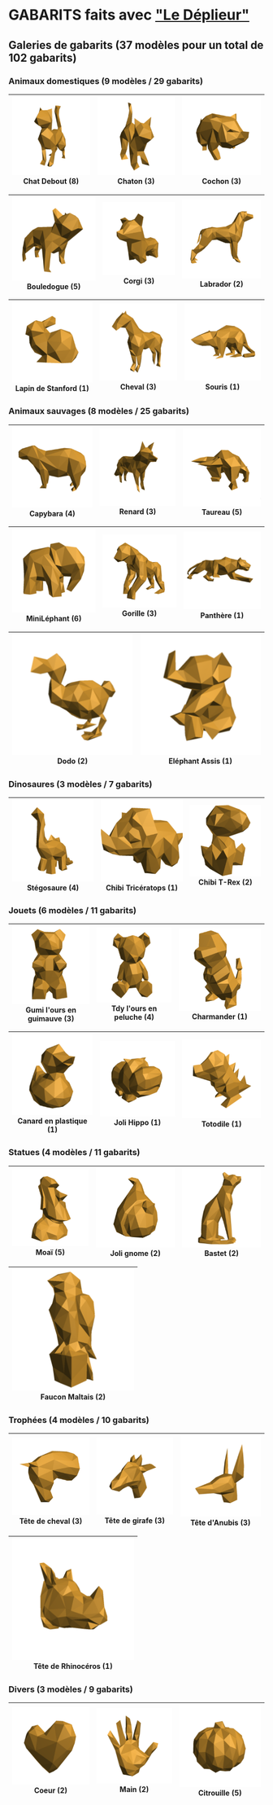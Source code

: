 # GABARITS faits avec ["Le Déplieur"](https://gilboonet.github.io/deplieur/UI1.html)

## Galeries de gabarits (37 modèles pour un total de 102 gabarits)

### Animaux domestiques (9 modèles / 29 gabarits)
| [![](https://github.com/gilboonet/designs/blob/master/2023/assets/images/miniChatDebout.png)](https://github.com/gilboonet/designs/blob/master/2023/chat_debout/README.md) <br>Chat Debout (8) |  [![](https://github.com/gilboonet/designs/blob/master/2023/assets/images/miniChaton.png)](https://github.com/gilboonet/designs/blob/master/2023/chaton/README.md) <br>Chaton (3)| [![](https://github.com/gilboonet/designs/blob/master/2023/assets/images/miniCochon.png)](https://github.com/gilboonet/designs/blob/master/2023/Cochon/README.md) <br>Cochon (3) |
|:--:|:--:|:--:|

| [![](https://github.com/gilboonet/designs/blob/master/2023/assets/images/miniBouledogue.png)](https://github.com/gilboonet/designs/blob/master/2023/bouledogue/README.md) <br>Bouledogue (5) | [![](https://github.com/gilboonet/designs/blob/master/2023/assets/images/miniCorgi.png)](https://github.com/gilboonet/designs/blob/master/2023/Corgi/README.md) <br>Corgi (3) | [![](https://github.com/gilboonet/designs/blob/master/2023/assets/images/miniChien.png)](https://github.com/gilboonet/designs/blob/master/2023/Chien/README.md) <br>Labrador (2) |
|:--:|:--:|:--:|

| [![](https://github.com/gilboonet/designs/blob/master/2023/assets/images/miniLapin.png)](https://github.com/gilboonet/designs/blob/master/2023/LapinStanford/README.md) <br>Lapin de Stanford (1) | [![](https://github.com/gilboonet/designs/blob/master/2023/assets/images/miniCheval.png)](https://github.com/gilboonet/designs/blob/master/2023/Cheval/README.md) <br>Cheval (3) | [![](https://github.com/gilboonet/designs/blob/master/2023/assets/images/miniSouris.png)](https://github.com/gilboonet/designs/blob/master/2023/Souris/README.md) <br>Souris (1) |
|:--:|:--:|:--:|

### Animaux sauvages (8 modèles / 25 gabarits)
| [![](https://github.com/gilboonet/designs/blob/master/2023/assets/images/miniCapybara.png)](https://github.com/gilboonet/designs/blob/master/2023/capybara/README.md) <br>Capybara (4) | [![](https://github.com/gilboonet/designs/blob/master/2023/assets/images/miniRenard.png)](https://github.com/gilboonet/designs/blob/master/2023/renard/README.md) <br>Renard (3) |[![](https://github.com/gilboonet/designs/blob/master/2023/assets/images/miniTaureau.png)](https://github.com/gilboonet/designs/blob/master/2023/taureau/README.md) <br>Taureau (5) |
|:--:|:--:|:--:|

| [![](https://github.com/gilboonet/designs/blob/master/2023/assets/images/miniMile.png)](https://github.com/gilboonet/designs/blob/master/2023/mini_lephant/README.md) <br>MiniLéphant (6) | [![](https://github.com/gilboonet/designs/blob/master/2023/assets/images/miniGorille.png)](https://github.com/gilboonet/designs/blob/master/2023/Gorille/README.md) <br>Gorille (3) | [![](https://github.com/gilboonet/designs/blob/master/2023/assets/images/miniPanthere.png)](https://github.com/gilboonet/designs/blob/master/2023/Panthere/README.md) <br>Panthère (1) |
|:--:|:--:|:--:|

| [![](https://github.com/gilboonet/designs/blob/master/2023/assets/images/miniDodo.png)](https://github.com/gilboonet/designs/blob/master/2023/Dodo/README.md) <br>Dodo (2) | [![](https://github.com/gilboonet/designs/blob/master/2023/assets/images/miniELA.png)](https://github.com/gilboonet/designs/blob/master/2023/ElephantAssis) <br>Eléphant Assis (1) |
|:--:|:--:|

### Dinosaures (3 modèles / 7 gabarits)
| [![](https://github.com/gilboonet/designs/blob/master/2023/assets/images/miniCuteDino.png)](https://github.com/gilboonet/designs/blob/master/2023/stegosaure/README.md) <br>Stégosaure (4) | [![](https://github.com/gilboonet/designs/blob/master/2023/assets/images/miniChibiTri.png)](https://github.com/gilboonet/designs/blob/master/2023/ChibiTri/README.md) <br>Chibi Tricératops (1) | [![](https://github.com/gilboonet/designs/blob/master/2023/assets/images/miniChibiTRex.png)](https://github.com/gilboonet/designs/blob/master/2023/ChibiTRex/README.md) <br>Chibi T-Rex (2) |
|:--:|:--:|:--:|

### Jouets (6 modèles / 11 gabarits)
| [![](https://github.com/gilboonet/designs/blob/master/2023/assets/images/miniGumi.png)](https://github.com/gilboonet/designs/blob/master/2023/gumi/README.md) <br>Gumi l'ours en guimauve (3) | [![](https://github.com/gilboonet/designs/blob/master/2023/assets/images/miniTdy.png)](https://github.com/gilboonet/designs/blob/master/2023/tdy/README.md) <br>Tdy l'ours en peluche (4) | [![](https://github.com/gilboonet/designs/blob/master/2023/assets/images/miniCharmander.png)](https://github.com/gilboonet/designs/blob/master/2023/Charmander/README.md) <br>Charmander (1) |
|:--:|:--:|:--:|

| [![](https://github.com/gilboonet/designs/blob/master/2023/assets/images/miniCanard.png)](https://github.com/gilboonet/designs/blob/master/2023/Canard/README.md) <br>Canard en plastique (1) | [![](https://github.com/gilboonet/designs/blob/master/2023/assets/images/miniJoliHippo.png)](https://github.com/gilboonet/designs/blob/master/2023/JoliHippo/README.md) <br>Joli Hippo (1) | [![](https://github.com/gilboonet/designs/blob/master/2023/assets/images/miniTotodile.png)](https://github.com/gilboonet/designs/blob/master/2023/Totodile/README.md) <br>Totodile (1) |
|:--:|:--:|:--:|

### Statues (4 modèles / 11 gabarits)
| [![](https://github.com/gilboonet/designs/blob/master/2023/assets/images/miniMoai.png)](https://github.com/gilboonet/designs/blob/master/2023/moai/README.md) <br>Moaï (5) | [![](https://github.com/gilboonet/designs/blob/master/2023/assets/images/miniJoliGnome.png)](https://github.com/gilboonet/designs/blob/master/2023/JoliGnome/README.md) <br>Joli gnome (2) | [![](https://github.com/gilboonet/designs/blob/master/2023/assets/images/miniBastet.png)](https://github.com/gilboonet/designs/blob/master/2023/Bastet/README.md) <br>Bastet (2) |
|:--:|:--:|:--:|

| [![](https://github.com/gilboonet/designs/blob/master/2023/assets/images/miniFauconMaltais.png)](https://github.com/gilboonet/designs/blob/master/2023/FauconMaltais/README.md) <br>Faucon Maltais (2) |
|:--:|

### Trophées (4 modèles / 10 gabarits)
| [![](https://github.com/gilboonet/designs/blob/master/2023/assets/images/miniTeteCheval.png)](https://github.com/gilboonet/designs/blob/master/2023/teteCheval/README.md) <br>Tête de cheval (3) | [![](https://github.com/gilboonet/designs/blob/master/2023/assets/images/miniTeteGirafe.png)](https://github.com/gilboonet/designs/blob/master/2023/TeteGirafe/README.md) <br>Tête de girafe (3) | [![](https://github.com/gilboonet/designs/blob/master/2023/assets/images/miniTeteAnubis.png)](https://github.com/gilboonet/designs/blob/master/2023/TeteAnubis/README.md) <br>Tête d'Anubis (3) |
|:--:|:--:|:--:|

| [![](https://github.com/gilboonet/designs/blob/master/2023/assets/images/miniTeteRhino.png)](https://github.com/gilboonet/designs/blob/master/2023/TeteRhino/README.md) <br>Tête de Rhinocéros (1) |
|:--:|

### Divers (3 modèles / 9 gabarits)
| [![](https://github.com/gilboonet/designs/blob/master/2023/assets/images/miniCoeur.png)](https://github.com/gilboonet/designs/blob/master/2023/Coeur/README.md) <br>Coeur (2) | [![](https://github.com/gilboonet/designs/blob/master/2023/assets/images/miniMain.png)](https://github.com/gilboonet/designs/blob/master/2023/Main/README.md) <br>Main (2) | [![](https://github.com/gilboonet/designs/blob/master/2023/assets/images/miniCitrouille.png)](https://github.com/gilboonet/designs/blob/master/2023/Citrouille/README.md) <br>Citrouille (5) |
|:--:|:--:|:--:|
